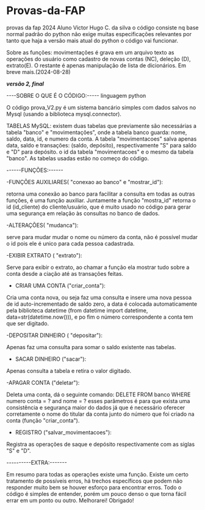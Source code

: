 # Provas-da-FAP
provas da fap 2024 Aluno Victor Hugo C. da silva
o código consiste nq base normal padrão do python não exige muitas especificações
relevantes por tanto que haja a versão mais atual do python o código vai funcionar.

Sobre as funções:
movimentações é grava em um arquivo texto as operações do usuário como cadastro de novas contas (NC),
deleção (D), extrato(E). O restante é apenas manipulação de lista de dicionários. Em breve mais.(2024-08-28)


***versão 2, final***


----SOBRE  O QUE É O CÓDIGO:-----
linguagem python

O código prova_V2.py é um sistema bancário simples com dados
salvos no Mysql (usando a biblioteca mysql.connector). 

TABELAS MySQL:
existem duas tabelas que previamente são necessárias a tabela "banco"
e "movimentações", onde a tabela banco guarda:  nome, saldo,
data, id, e numero da  conta. A tabela "movimentacoes" salva apenas
data, saldo e transações: (saldo, depósito), respectivamente "S" para
saldo e "D" para depósito. o id da tabela "movimentacoes" e o mesmo 
da tabela "banco". As tabelas usadas estão no começo do código.

------FUNÇÕES:------

 -FUNÇÕES AUXILIARES( "conexao ao banco" e "mostrar_id"):

retorna uma conexão ao banco para facilitar a consulta em todas 
as outras funções, é uma função auxiliar. Juntamente a função "mostra_id"
retorna o id (id_cliente) do cliente/usuário, que é muito usado no código
para gerar uma segurança em relação às consultas no banco de dados.

 -ALTERAÇÕES( "mudanca"):

serve para mudar mudar o nome ou número da conta, não
é possível mudar o id pois ele é unico para cada pessoa cadastrada.

-EXIBIR EXTRATO  ( "extrato"):

Serve para exibir o extrato, ao chamar a função ela mostrar tudo sobre
a conta desde a ciação até as transações feitas.

- CRIAR UMA CONTA ("criar_conta"):

Cria uma conta nova, ou seja faz uma consulta e insere uma nova
pessoa de id auto-incrementado  de saldo zero, a data é colocada
automaticamente pela biblioteca datetime (from datetime import 
datetime, data=str(datetime.now())), e po fim o número correspondente
a conta tem que ser digitado.

-DEPOSITAR DINHEIRO ( "depositar"):

Apenas faz uma consulta para somar o saldo existente nas tabelas.

- SACAR DINHEIRO ("sacar"):

Apenas consulta a tabela e retira o valor digitado.

 -APAGAR CONTA ("deletar"):

Deleta uma conta, dá o seguinte comando:
DELETE FROM banco WHERE numero conta = ? and nome = ?
esses parâmetros é para que exista uma consistência e segurança 
maior do dados já que é necessário oferecer corretamente o nome
do titular da conta junto do número que foi criado na conta (função 
"criar_conta").

 - REGISTRO ("salvar_movimentacoes"):

Registra as operações de saque e depósito respectivamente com
as siglas "S" e "D".


----------EXTRA:-------

Em resumo para todas as operações existe uma função. 
Existe um certo tratamento de possíveis erros, há trechos 
específicos que podem não responder muito bem se houver 
esforço para encontrar erros. Todo o código é simples de entender,
porém um pouco denso o que torna fácil errar em um ponto ou outro.
Melhorarei! Obrigado!





